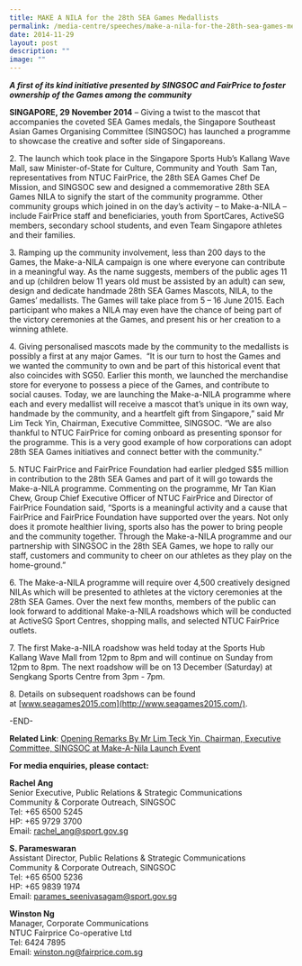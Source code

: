 ```yaml
---
title: MAKE A NILA for the 28th SEA Games Medallists
permalink: /media-centre/speeches/make-a-nila-for-the-28th-sea-games-medallists/
date: 2014-11-29
layout: post
description: ""
image: ""
---
```

**_A first of its kind initiative presented by SINGSOC and FairPrice to foster ownership of the Games among the community_**

**SINGAPORE, 29 November 2014** – Giving a twist to the mascot that accompanies the coveted SEA Games medals, the Singapore Southeast Asian Games Organising Committee (SINGSOC) has launched a programme to showcase the creative and softer side of Singaporeans.

2\. The launch which took place in the Singapore Sports Hub’s Kallang Wave Mall, saw Minister-of-State for Culture, Community and Youth  Sam Tan, representatives from NTUC FairPrice, the 28th SEA Games Chef De Mission, and SINGSOC sew and designed a commemorative 28th SEA Games NILA to signify the start of the community programme. Other community groups which joined in on the day’s activity – to Make-a-NILA – include FairPrice staff and beneficiaries, youth from SportCares, ActiveSG members, secondary school students, and even Team Singapore athletes and their families. 

3\. Ramping up the community involvement, less than 200 days to the Games, the Make-a-NILA campaign is one where everyone can contribute in a meaningful way. As the name suggests, members of the public ages 11 and up (children below 11 years old must be assisted by an adult) can sew, design and dedicate handmade 28th SEA Games Mascots, NILA, to the Games’ medallists. The Games will take place from 5 – 16 June 2015. Each participant who makes a NILA may even have the chance of being part of the victory ceremonies at the Games, and present his or her creation to a winning athlete.

4\. Giving personalised mascots made by the community to the medallists is possibly a first at any major Games.  “It is our turn to host the Games and we wanted the community to own and be part of this historical event that also coincides with SG50. Earlier this month, we launched the merchandise store for everyone to possess a piece of the Games, and contribute to social causes. Today, we are launching the Make-a-NILA programme where each and every medallist will receive a mascot that’s unique in its own way, handmade by the community, and a heartfelt gift from Singapore,” said Mr Lim Teck Yin, Chairman, Executive Committee, SINGSOC. “We are also thankful to NTUC FairPrice for coming onboard as presenting sponsor for the programme. This is a very good example of how corporations can adopt 28th SEA Games initiatives and connect better with the community.”

5\. NTUC FairPrice and FairPrice Foundation had earlier pledged S$5 million in contribution to the 28th SEA Games and part of it will go towards the Make-a-NILA programme. Commenting on the programme, Mr Tan Kian Chew, Group Chief Executive Officer of NTUC FairPrice and Director of FairPrice Foundation said, “Sports is a meaningful activity and a cause that FairPrice and FairPrice Foundation have supported over the years. Not only does it promote healthier living, sports also has the power to bring people and the community together. Through the Make-a-NILA programme and our partnership with SINGSOC in the 28th SEA Games, we hope to rally our staff, customers and community to cheer on our athletes as they play on the home-ground.”

6\. The Make-a-NILA programme will require over 4,500 creatively designed NILAs which will be presented to athletes at the victory ceremonies at the 28th SEA Games. Over the next few months, members of the public can look forward to additional Make-a-NILA roadshows which will be conducted at ActiveSG Sport Centres, shopping malls, and selected NTUC FairPrice outlets. 

7\. The first Make-a-NILA roadshow was held today at the Sports Hub Kallang Wave Mall from 12pm to 8pm and will continue on Sunday from 12pm to 8pm. The next roadshow will be on 13 December (Saturday) at Sengkang Sports Centre from 3pm - 7pm.

8\. Details on subsequent roadshows can be found at [www.seagames2015.com](http://www.seagames2015.com/).

-END-

**Related Link**: [Opening Remarks By Mr Lim Teck Yin, Chairman, Executive Committee, SINGSOC at Make-A-Nila Launch Event](/media-centre/speeches/make-a-nila-launch-event/)

**For media enquiries, please contact:**

**Rachel Ang**  
Senior Executive, Public Relations & Strategic Communications  
Community & Corporate Outreach, SINGSOC  
Tel: +65 6500 5245  
HP: +65 9729 3700  
Email: [rachel_ang@sport.gov.sg](mailto:rachel_ang@sport.gov.sg)

**S. Parameswaran**  
Assistant Director, Public Relations & Strategic Communications  
Community & Corporate Outreach, SINGSOC  
Tel: +65 6500 5236  
HP: +65 9839 1974  
Email: [parames_seenivasagam@sport.gov.sg](mailto:parames_seenivasagam@sport.gov.sg)

**Winston Ng**  
Manager, Corporate Communications  
NTUC Fairprice Co-operative Ltd  
Tel: 6424 7895  
Email: [winston.ng@fairprice.com.sg](mailto:winston.ng@fairprice.com.sg)